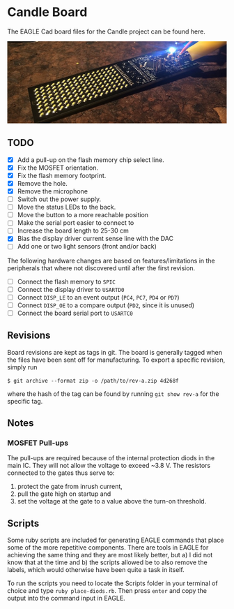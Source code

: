 # Candle Board

The EAGLE Cad board files for the Candle project can be found here.

![Prototype 1](Docs/Assets/prototype-1.jpg)

## TODO

- [x] Add a pull-up on the flash memory chip select line.
- [x] Fix the MOSFET orientation.
- [x] Fix the flash memory footprint.
- [x] Remove the hole.
- [x] Remove the microphone
- [ ] Switch out the power supply.
- [ ] Move the status LEDs to the back.
- [ ] Move the button to a more reachable position
- [ ] Make the serial port easier to connect to
- [ ] Increase the board length to 25-30 cm
- [x] Bias the display driver current sense line with the DAC
- [ ] Add one or two light sensors (front and/or back)

The following hardware changes are based on features/limitations in the peripherals that where not discovered until after the first revision.

- [ ] Connect the flash memory to `SPIC`
- [ ] Connect the display driver to `USARTD0`
- [ ] Connect `DISP_LE` to an event output (`PC4`, `PC7`, `PD4` or `PD7`)
- [ ] Connect `DISP_OE` to a compare output (`PD2`, since it is unused)
- [ ] Connect the board serial port to `USARTC0`

## Revisions

Board revisions are kept as tags in git. The board is generally tagged when the files have been sent off for manufacturing. To export a specific revision, simply run

```
$ git archive --format zip -o /path/to/rev-a.zip 4d268f
```

where the hash of the tag can be found by running `git show rev-a` for the specific tag.

## Notes

### MOSFET Pull-ups

The pull-ups are required because of the internal protection diods in the main IC. They will not allow the voltage to exceed ~3.8 V. The resistors connected to the gates thus serve to:

1. protect the gate from inrush current,
2. pull the gate high on startup and
3. set the voltage at the gate to a value above the turn-on threshold.

## Scripts

Some ruby scripts are included for generating EAGLE commands that place some of the more repetitive components. There are tools in EAGLE for achieving the same thing and they are most likely better, but a) I did not know that at the time and b) the scripts allowed be to also remove the labels, which would otherwise have been quite a task in itself. 

To run the scripts you need to locate the Scripts folder in your terminal of choice and type `ruby place-diods.rb`. Then press `enter` and copy the output into the command input in EAGLE.

